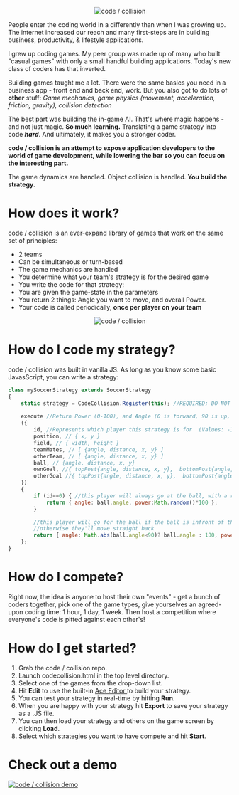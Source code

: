 <p align="center"> <img src="https://www.codecollision.dev/git-head.png" alt="code / collision" /> </p>

People enter the coding world in a differently than when I was growing up. The internet increased our reach and many first-steps are in building business, productivity, & lifestyle applications.

I grew up coding games. My peer group was made up of many who built "casual games" with only a small handful building applications. Today's new class of coders has that inverted. 

Building games taught me a lot. There were the same basics you need in a business app - front end and back end, work.  But you also got to do lots of **other** stuff: *Game mechanics, game physics (movement, acceleration, friction, gravity), collision detection*

The best part was building the in-game AI. That's where magic happens - and not just magic. **So much learning.** Translating a game strategy into code ***hard***. And ultimately, it makes you a stronger coder. 

**code / collision is an attempt to expose application developers to the world of game development, while lowering the bar so you can focus on the interesting part.**

The game dynamics are handled. Object collision is handled. **You build the strategy.**

# How does it work?
code / collision is an ever-expand library of games that work on the same set of principles:
- 2 teams
- Can be simultaneous or turn-based
- The game mechanics are handled
- You determine what your team's strategy is for the desired game
- You write the code for that strategy:
 - You are given the game-state in the parameters
 - You return 2 things: Angle you want to move, and overall Power.
- Your code is called periodically, **once per player on your team**
<p align="center"> <img src="https://www.codecollision.dev/git-game.png" alt="code / collision" /> </p>

# How do I code my strategy?
code / collision was built in vanilla JS. As long as you know some basic JavasScript, you can write a strategy:

```javascript
class mySoccerStrategy extends SoccerStrategy
{
	static strategy = CodeCollision.Register(this); //REQUIRED; DO NOT REMOVE
	
	execute //Return Power (0-100), and Angle (0 is forward, 90 is up, -90 is down, 180 is backwards)
	({
		id, //Represents which player this strategy is for  (Values: -1, 0, 1)
		position, // { x, y }
		field, // { width, height }
		teamMates, // [ {angle, distance, x, y} ]
		otherTeam, // [ {angle, distance, x, y} ]
		ball, // {angle, distance, x, y}
		ownGoal, //{ topPost{angle, distance, x, y},  bottomPost{angle, distance, x, y} }
		otherGoal //{ topPost{angle, distance, x, y},  bottomPost{angle, distance, x, y} }
	})
	{
		if (id==0) { //this player will always go at the ball, with a random power-level
			return { angle: ball.angle, power:Math.random()*100 };
		}

		//this player will go for the ball if the ball is infront of the player,
		//otherwise they'll move straight back
		return { angle: Math.abs(ball.angle<90)? ball.angle : 180, power:Math.random()*100 };
	};
}
```

# How do I compete?
Right now, the idea is anyone to host their own "events" - get a bunch of coders together, pick one of the game types, give yourselves an agreed-upon coding time: 1 hour, 1 day, 1 week. Then host a competition where everyone's code is pitted against each other's!

# How do I get started?
1.  Grab the code / collision repo.
2. Launch codecollision.html in the top level directory.
3. Select one of the games from the drop-down list.
4. Hit **Edit** to use the built-in  [Ace Editor ](https://ace.c9.io/ "Ace Editor ") to build your strategy.
5. You can test your strategy in real-time by hitting **Run**.
6. When you are happy with your strategy hit **Export** to save your strategy as a .JS file.
7. You can then load your strategy and others on the game screen by clicking **Load**.
8. Select which strategies you want to have compete and hit **Start**.

# Check out a demo
[![code / collision demo](https://img.youtube.com/vi/jvfGyRmCilg/0.jpg)](https://www.youtube.com/watch?v=jvfGyRmCilg)
